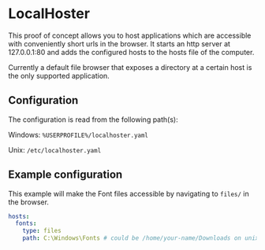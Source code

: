 # LocalHoster

This proof of concept allows you to host applications which are accessible with conveniently short urls in the browser. It starts an http server at 127.0.0.1:80 and adds the configured hosts to the hosts file of the computer.

Currently a default file browser that exposes a directory at a certain host is the only supported application.

## Configuration
The configuration is read from the following path(s):

Windows: `%USERPROFILE%/localhoster.yaml`

Unix: `/etc/localhoster.yaml`

## Example configuration

This example will make the Font files accessible by navigating to `files/` in the browser.

``` yaml
hosts:
  fonts:
    type: files
    path: C:\Windows\Fonts # could be /home/your-name/Downloads on unix
```
